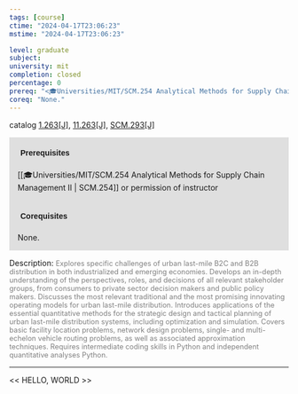 ```yaml
---
tags: [course]
ctime: "2024-04-17T23:06:23"
mstime: "2024-04-17T23:06:23"

level: graduate
subject: 
university: mit
completion: closed
percentage: 0
prereq: "<🎓Universities/MIT/SCM.254 Analytical Methods for Supply Chain Management II> or permission of instructor"
coreq: "None."
---
```


catalog [1.263[J]](http://student.mit.edu/catalog/m1b.html#1.263), [11.263[J]](http://student.mit.edu/catalog/m11b.html#11.263), [SCM.293[J]](http://student.mit.edu/catalog/mSCMa.html#SCM.293)

<span style="display: block; padding: 15px; background-color: rgb(100, 100, 100, 0.2);"><font id="m_prereq250_0" style="display: block; font-family: Arial, sans-serif; font-weight: bold; padding: 5px">Prerequisites</font><br><span id="prereq250_0">[[🎓Universities/MIT/SCM.254 Analytical Methods for Supply Chain Management II | SCM.254]] or permission of instructor</span></span>
<span style="display: block; padding: 15px; background-color: rgb(100, 100, 100, 0.2);"><font id="m_coreq250_0" style="display: block; font-family: Arial, sans-serif; font-weight: bold; padding: 5px">Corequisites</font><br><span id="coreq250_0">None.</span></span>

<font style="">Description:</font>
<font style="color: grey; font-size: 0.8rem;">Explores specific challenges of urban last-mile B2C and B2B distribution in both industrialized and emerging economies. Develops an in-depth understanding of the perspectives, roles, and decisions of all relevant stakeholder groups, from consumers to private sector decision makers and public policy makers. Discusses the most relevant traditional and the most promising innovating operating models for urban last-mile distribution. Introduces applications of the essential quantitative methods for the strategic design and tactical planning of urban last-mile distribution systems, including optimization and simulation. Covers basic facility location problems, network design problems, single- and multi-echelon vehicle routing problems, as well as associated approximation techniques. Requires intermediate coding skills in Python and independent quantitative analyses Python.</font>



---

<< HELLO, WORLD >>
